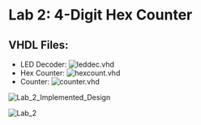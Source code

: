 # Lab 2: 4-Digit Hex Counter

## VHDL Files:
          
- LED Decoder: ![leddec.vhd](https://github.com/andrewshamis/CPE-487/blob/main/Homework_4/leddec.vhd) 
- Hex Counter: ![hexcount.vhd](https://github.com/andrewshamis/CPE-487/blob/main/Homework_4/hexcount.vhd)
- Counter: ![counter.vhd](https://github.com/andrewshamis/CPE-487/blob/main/Homework_4/counter.vhd)
          

![Lab_2_Implemented_Design](https://user-images.githubusercontent.com/78375489/156906867-0a8a9c59-c130-479d-9280-0a2d2978e3f7.jpg)


![Lab_2](https://user-images.githubusercontent.com/78375489/156906567-829539d9-aceb-4fbe-9ce1-1a03d6a2d7ce.gif)
